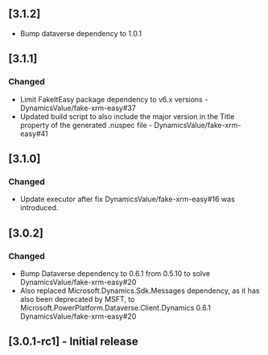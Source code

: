 ## [3.1.2]

- Bump dataverse dependency to 1.0.1
## [3.1.1]

### Changed 

- Limit FakeItEasy package dependency to v6.x versions - DynamicsValue/fake-xrm-easy#37
- Updated build script to also include the major version in the Title property of the generated .nuspec file - DynamicsValue/fake-xrm-easy#41

## [3.1.0]

### Changed

- Update executor after fix DynamicsValue/fake-xrm-easy#16 was introduced.

## [3.0.2]
### Changed

- Bump Dataverse dependency to 0.6.1 from 0.5.10 to solve DynamicsValue/fake-xrm-easy#20
- Also replaced Microsoft.Dynamics.Sdk.Messages dependency, as it has also been deprecated by MSFT, to Microsoft.PowerPlatform.Dataverse.Client.Dynamics 0.6.1 DynamicsValue/fake-xrm-easy#20


## [3.0.1-rc1] - Initial release

